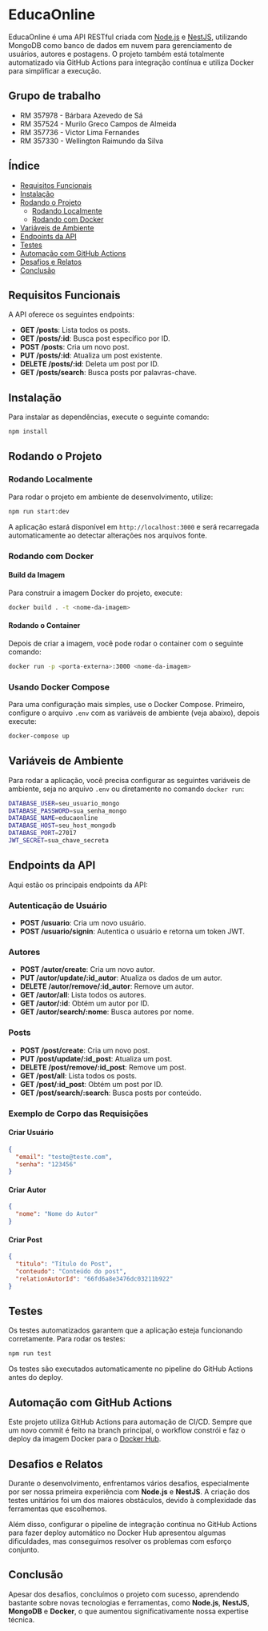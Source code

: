# EducaOnline

EducaOnline é uma API RESTful criada com [Node.js](https://nodejs.org/) e [NestJS](https://nestjs.com/), utilizando MongoDB como banco de dados em nuvem para gerenciamento de usuários, autores e postagens. O projeto também está totalmente automatizado via GitHub Actions para integração contínua e utiliza Docker para simplificar a execução.

## Grupo de trabalho
- RM 357978 - Bárbara Azevedo de Sá
- RM 357524 - Murilo Greco Campos de Almeida
- RM 357736 - Victor Lima Fernandes
- RM 357330 - Wellington Raimundo da Silva

## Índice

- [Requisitos Funcionais](#requisitos-funcionais)
- [Instalação](#instalação)
- [Rodando o Projeto](#rodando-o-projeto)
  - [Rodando Localmente](#rodando-localmente)
  - [Rodando com Docker](#rodando-com-docker)
- [Variáveis de Ambiente](#variáveis-de-ambiente)
- [Endpoints da API](#endpoints-da-api)
- [Testes](#testes)
- [Automação com GitHub Actions](#automação-com-github-actions)
- [Desafios e Relatos](#desafios-e-relatos)
- [Conclusão](#conclusão)

## Requisitos Funcionais

A API oferece os seguintes endpoints:

- **GET /posts**: Lista todos os posts.
- **GET /posts/:id**: Busca post específico por ID.
- **POST /posts**: Cria um novo post.
- **PUT /posts/:id**: Atualiza um post existente.
- **DELETE /posts/:id**: Deleta um post por ID.
- **GET /posts/search**: Busca posts por palavras-chave.

## Instalação

Para instalar as dependências, execute o seguinte comando:

```bash
npm install
```

## Rodando o Projeto

### Rodando Localmente

Para rodar o projeto em ambiente de desenvolvimento, utilize:

```bash
npm run start:dev
```

A aplicação estará disponível em `http://localhost:3000` e será recarregada automaticamente ao detectar alterações nos arquivos fonte.

### Rodando com Docker

#### Build da Imagem

Para construir a imagem Docker do projeto, execute:

```bash
docker build . -t <nome-da-imagem>
```

#### Rodando o Container

Depois de criar a imagem, você pode rodar o container com o seguinte comando:

```bash
docker run -p <porta-externa>:3000 <nome-da-imagem>
```

### Usando Docker Compose

Para uma configuração mais simples, use o Docker Compose. Primeiro, configure o arquivo `.env` com as variáveis de ambiente (veja abaixo), depois execute:

```bash
docker-compose up
```

## Variáveis de Ambiente

Para rodar a aplicação, você precisa configurar as seguintes variáveis de ambiente, seja no arquivo `.env` ou diretamente no comando `docker run`:

```bash
DATABASE_USER=seu_usuario_mongo
DATABASE_PASSWORD=sua_senha_mongo
DATABASE_NAME=educaonline
DATABASE_HOST=seu_host_mongodb
DATABASE_PORT=27017
JWT_SECRET=sua_chave_secreta
```

## Endpoints da API

Aqui estão os principais endpoints da API:

### Autenticação de Usuário

- **POST /usuario**: Cria um novo usuário.
- **POST /usuario/signin**: Autentica o usuário e retorna um token JWT.

### Autores

- **POST /autor/create**: Cria um novo autor.
- **PUT /autor/update/:id_autor**: Atualiza os dados de um autor.
- **DELETE /autor/remove/:id_autor**: Remove um autor.
- **GET /autor/all**: Lista todos os autores.
- **GET /autor/:id**: Obtém um autor por ID.
- **GET /autor/search/:nome**: Busca autores por nome.

### Posts

- **POST /post/create**: Cria um novo post.
- **PUT /post/update/:id_post**: Atualiza um post.
- **DELETE /post/remove/:id_post**: Remove um post.
- **GET /post/all**: Lista todos os posts.
- **GET /post/:id_post**: Obtém um post por ID.
- **GET /post/search/:search**: Busca posts por conteúdo.

### Exemplo de Corpo das Requisições

#### Criar Usuário

```json
{
  "email": "teste@teste.com",
  "senha": "123456"
}
```

#### Criar Autor

```json
{
  "nome": "Nome do Autor"
}
```

#### Criar Post

```json
{
  "titulo": "Título do Post",
  "conteudo": "Conteúdo do post",
  "relationAutorId": "66fd6a8e3476dc03211b922"
}
```

## Testes

Os testes automatizados garantem que a aplicação esteja funcionando corretamente. Para rodar os testes:

```bash
npm run test
```

Os testes são executados automaticamente no pipeline do GitHub Actions antes do deploy.

## Automação com GitHub Actions

Este projeto utiliza GitHub Actions para automação de CI/CD. Sempre que um novo commit é feito na branch principal, o workflow constrói e faz o deploy da imagem Docker para o [Docker Hub](https://hub.docker.com/r/bazevedosa/fiap_tech_2).

## Desafios e Relatos

Durante o desenvolvimento, enfrentamos vários desafios, especialmente por ser nossa primeira experiência com **Node.js** e **NestJS**. A criação dos testes unitários foi um dos maiores obstáculos, devido à complexidade das ferramentas que escolhemos. 

Além disso, configurar o pipeline de integração contínua no GitHub Actions para fazer deploy automático no Docker Hub apresentou algumas dificuldades, mas conseguimos resolver os problemas com esforço conjunto.

## Conclusão

Apesar dos desafios, concluímos o projeto com sucesso, aprendendo bastante sobre novas tecnologias e ferramentas, como **Node.js**, **NestJS**, **MongoDB** e **Docker**, o que aumentou significativamente nossa expertise técnica.
